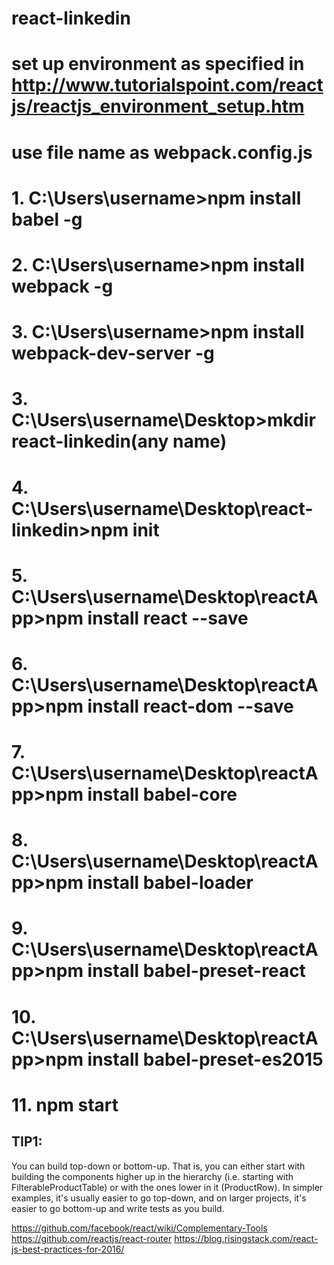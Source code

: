# react-linkedin

# set up environment as specified in http://www.tutorialspoint.com/reactjs/reactjs_environment_setup.htm
# use file name as webpack.config.js

# 1. C:\Users\username>npm install babel -g
# 2. C:\Users\username>npm install webpack -g
# 3. C:\Users\username>npm install webpack-dev-server -g
# 3. C:\Users\username\Desktop>mkdir react-linkedin(any name)
# 4. C:\Users\username\Desktop\react-linkedin>npm init
# 5. C:\Users\username\Desktop\reactApp>npm install react --save
# 6. C:\Users\username\Desktop\reactApp>npm install react-dom --save
# 7. C:\Users\username\Desktop\reactApp>npm install babel-core
# 8. C:\Users\username\Desktop\reactApp>npm install babel-loader
# 9. C:\Users\username\Desktop\reactApp>npm install babel-preset-react
# 10. C:\Users\username\Desktop\reactApp>npm install babel-preset-es2015
# 11. npm start


## TIP1:
You can build top-down or bottom-up. That is, you can either start with building the components higher up in the hierarchy (i.e. starting with FilterableProductTable) or with the ones lower in it (ProductRow). In simpler examples, it's usually easier to go top-down, and on larger projects, it's easier to go bottom-up and write tests as you build.

https://github.com/facebook/react/wiki/Complementary-Tools
https://github.com/reactjs/react-router
https://blog.risingstack.com/react-js-best-practices-for-2016/